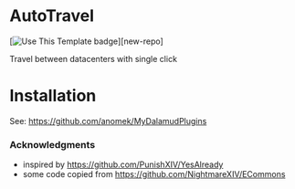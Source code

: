 # AutoTravel

[![Use This Template badge](https://img.shields.io/badge/Use%20This%20Template-0?logo=github&labelColor=grey)][new-repo]

Travel between datacenters with single click

# Installation

See: https://github.com/anomek/MyDalamudPlugins

### Acknowledgments

* inspired by https://github.com/PunishXIV/YesAlready
* some code copied from https://github.com/NightmareXIV/ECommons


